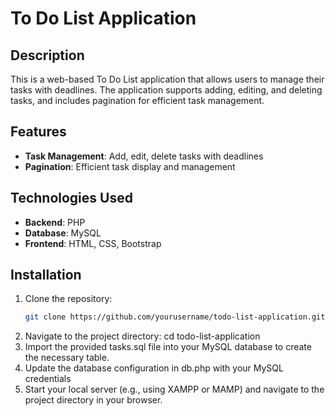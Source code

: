 # To Do List Application

## Description
This is a web-based To Do List application that allows users to manage their tasks with deadlines. The application supports adding, editing, and deleting tasks, and includes pagination for efficient task management.

## Features
- **Task Management**: Add, edit, delete tasks with deadlines
- **Pagination**: Efficient task display and management

## Technologies Used
- **Backend**: PHP
- **Database**: MySQL
- **Frontend**: HTML, CSS, Bootstrap

## Installation

1. Clone the repository:
   ```bash
   git clone https://github.com/yourusername/todo-list-application.git
2. Navigate to the project directory:
   cd todo-list-application
3. Import the provided tasks.sql file into your MySQL database to create the necessary table.
4. Update the database configuration in db.php with your MySQL credentials
5. Start your local server (e.g., using XAMPP or MAMP) and navigate to the project directory in your browser.
